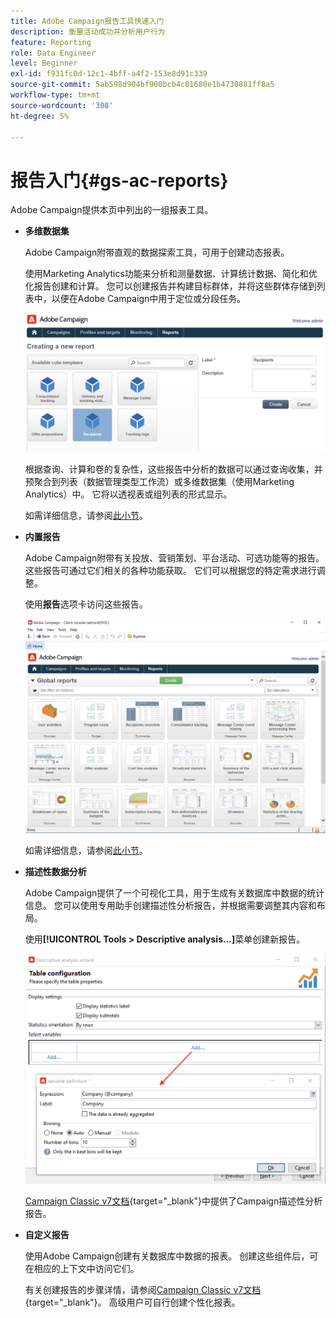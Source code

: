 ```yaml
---
title: Adobe Campaign报告工具快速入门
description: 衡量活动成功并分析用户行为
feature: Reporting
role: Data Engineer
level: Beginner
exl-id: f931fc0d-12c1-4bff-a4f2-153e8d91c339
source-git-commit: 5ab598d904bf900bcb4c01680e1b4730881ff8a5
workflow-type: tm+mt
source-wordcount: '308'
ht-degree: 5%

---
```


# 报告入门{#gs-ac-reports}

Adobe Campaign提供本页中列出的一组报表工具。

* **多维数据集**

  Adobe Campaign附带直观的数据探索工具，可用于创建动态报表。

  使用Marketing Analytics功能来分析和测量数据、计算统计数据、简化和优化报告创建和计算。 您可以创建报告并构建目标群体，并将这些群体存储到列表中，以便在Adobe Campaign中用于定位或分段任务。

  ![](assets/create-a-report.png)

  根据查询、计算和卷的复杂性，这些报告中分析的数据可以通过查询收集，并预聚合到列表（数据管理类型工作流）或多维数据集（使用Marketing Analytics）中。 它将以透视表或组列表的形式显示。

  如需详细信息，请参阅[此小节](gs-cubes.md)。

* **内置报告**

  Adobe Campaign附带有关投放、营销策划、平台活动、可选功能等的报告。 这些报告可通过它们相关的各种功能获取。 它们可以根据您的特定需求进行调整。

  使用&#x200B;**报告**&#x200B;选项卡访问这些报告。

  ![](assets/built-in-reports.png)

  如需详细信息，请参阅[此小节](built-in-reports.md)。

* **描述性数据分析**

  Adobe Campaign提供了一个可视化工具，用于生成有关数据库中数据的统计信息。 您可以使用专用助手创建描述性分析报告，并根据需要调整其内容和布局。

  使用&#x200B;**[!UICONTROL Tools > Descriptive analysis...]**&#x200B;菜单创建新报告。

  ![](assets/desc-analysis-report.png)

  [Campaign Classic v7文档](https://experienceleague.adobe.com/docs/campaign-classic/using/reporting/analyzing-populations/about-descriptive-analysis.html?lang=zh-Hans){target="_blank"}中提供了Campaign描述性分析报告。

* **自定义报告**

  使用Adobe Campaign创建有关数据库中数据的报表。 创建这些组件后，可在相应的上下文中访问它们。

  有关创建报告的步骤详情，请参阅[Campaign Classic v7文档](https://experienceleague.adobe.com/docs/campaign-classic/using/reporting/creating-new-reports/about-reports-creation-in-campaign.html?lang=zh-Hans){target="_blank"}。 高级用户可自行创建个性化报表。
